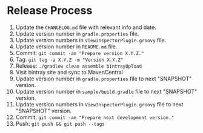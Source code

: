 Release Process
===============

 1. Update the `CHANGELOG.md` file with relevant info and date.
 2. Update version number in `gradle.properties` file.
 3. Update version numbers in `ViewInspectorPlugin.groovy` file.
 4. Update version number in `README.md` file.
 5. Commit: `git commit -am "Prepare version X.Y.Z."`
 6. Tag: `git tag -a X.Y.Z -m "Version X.Y.Z"`
 7. Release: `./gradlew clean assemble bintrayUpload`
 8. Visit bintray site and sync to MavenCentral
 9. Update version number in `gradle.properties` file to next "SNAPSHOT" version.
 10. Update version number in `sample/build.gradle` file to next "SNAPSHOT" version.
 11. Update version numbers in `ViewInspectorPlugin.groovy` file to next "SNAPSHOT" version.
 12. Commit: `git commit -am "Prepare next development version."`
 13. Push: `git push && git push --tags`